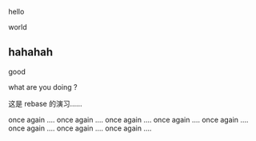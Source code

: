 hello

world

hahahah
------
good

what are you doing ?


这是 rebase 的演习……

once again ....
once again ....
once again ....
once again ....
once again ....
once again ....
once again ....
once again ....
